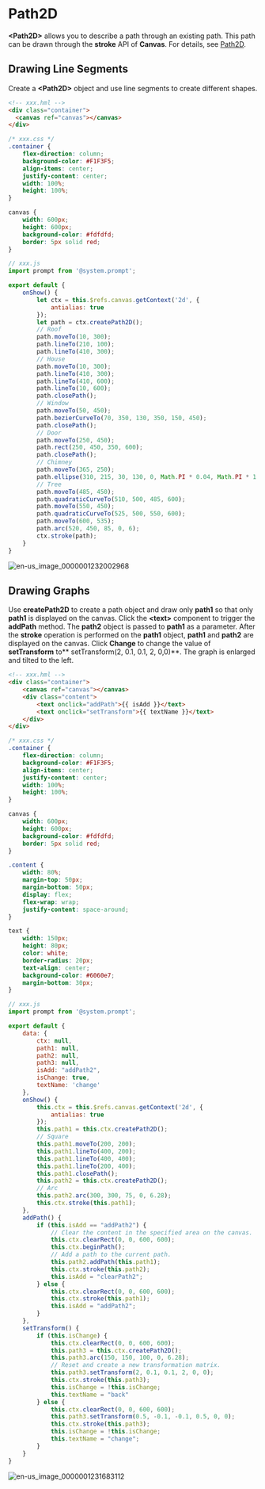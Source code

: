 # Path2D


**\<Path2D>** allows you to describe a path through an existing path. This path can be drawn through the **stroke** API of **Canvas**. For details, see [Path2D](../reference/arkui-js/js-components-canvas-path2d.md).


## Drawing Line Segments

Create a **\<Path2D>** object and use line segments to create different shapes.

```html
<!-- xxx.hml --> 
<div class="container">
  <canvas ref="canvas"></canvas>
</div>
```

```css
/* xxx.css */
.container {
    flex-direction: column;
    background-color: #F1F3F5;
    align-items: center;
    justify-content: center;
    width: 100%;
    height: 100%;
}

canvas {
    width: 600px;
    height: 600px;
    background-color: #fdfdfd;
    border: 5px solid red;
}
```

```js
// xxx.js
import prompt from '@system.prompt';

export default {
    onShow() {
        let ctx = this.$refs.canvas.getContext('2d', {
            antialias: true
        });
        let path = ctx.createPath2D();
        // Roof
        path.moveTo(10, 300);
        path.lineTo(210, 100);
        path.lineTo(410, 300);
        // House
        path.moveTo(10, 300);
        path.lineTo(410, 300);
        path.lineTo(410, 600);
        path.lineTo(10, 600);
        path.closePath();
        // Window
        path.moveTo(50, 450);
        path.bezierCurveTo(70, 350, 130, 350, 150, 450);
        path.closePath();
        // Door
        path.moveTo(250, 450);
        path.rect(250, 450, 350, 600);
        path.closePath();
        // Chimney
        path.moveTo(365, 250);
        path.ellipse(310, 215, 30, 130, 0, Math.PI * 0.04, Math.PI * 1.1, 1);
        // Tree
        path.moveTo(485, 450);
        path.quadraticCurveTo(510, 500, 485, 600);
        path.moveTo(550, 450);
        path.quadraticCurveTo(525, 500, 550, 600);
        path.moveTo(600, 535);
        path.arc(520, 450, 85, 0, 6);
        ctx.stroke(path);
    }
}
```


![en-us_image_0000001232002968](figures/en-us_image_0000001232002968.png)


## Drawing Graphs

Use **createPath2D** to create a path object and draw only **path1** so that only **path1** is displayed on the canvas. Click the **\<text>** component to trigger the **addPath** method. The **path2** object is passed to **path1** as a parameter. After the **stroke** operation is performed on the **path1** object, **path1** and **path2** are displayed on the canvas. Click **Change** to change the value of **setTransform** to** setTransform(2, 0.1, 0.1, 2, 0,0)**. The graph is enlarged and tilted to the left.


```html
<!-- xxx.hml -->
<div class="container">
    <canvas ref="canvas"></canvas>
    <div class="content">
        <text onclick="addPath">{{ isAdd }}</text>
        <text onclick="setTransform">{{ textName }}</text>
    </div>
</div>
```


```css
/* xxx.css */
.container {
    flex-direction: column;
    background-color: #F1F3F5;
    align-items: center;
    justify-content: center;
    width: 100%;
    height: 100%;
}

canvas {
    width: 600px;
    height: 600px;
    background-color: #fdfdfd;
    border: 5px solid red;
}

.content {
    width: 80%;
    margin-top: 50px;
    margin-bottom: 50px;
    display: flex;
    flex-wrap: wrap;
    justify-content: space-around;
}

text {
    width: 150px;
    height: 80px;
    color: white;
    border-radius: 20px;
    text-align: center;
    background-color: #6060e7;
    margin-bottom: 30px;
}
```


```js
// xxx.js
import prompt from '@system.prompt';

export default {
    data: {
        ctx: null,
        path1: null,
        path2: null,
        path3: null,
        isAdd: "addPath2",
        isChange: true,
        textName: 'change'
    },
    onShow() {
        this.ctx = this.$refs.canvas.getContext('2d', {
            antialias: true
        });
        this.path1 = this.ctx.createPath2D();
        // Square
        this.path1.moveTo(200, 200);
        this.path1.lineTo(400, 200);
        this.path1.lineTo(400, 400);
        this.path1.lineTo(200, 400);
        this.path1.closePath();
        this.path2 = this.ctx.createPath2D();
        // Arc
        this.path2.arc(300, 300, 75, 0, 6.28);
        this.ctx.stroke(this.path1);
    },
    addPath() {
        if (this.isAdd == "addPath2") {
            // Clear the content in the specified area on the canvas.
            this.ctx.clearRect(0, 0, 600, 600);
            this.ctx.beginPath();
            // Add a path to the current path.
            this.path2.addPath(this.path1);
            this.ctx.stroke(this.path2);
            this.isAdd = "clearPath2";
        } else {
            this.ctx.clearRect(0, 0, 600, 600);
            this.ctx.stroke(this.path1);
            this.isAdd = "addPath2";
        }
    },
    setTransform() {
        if (this.isChange) {
            this.ctx.clearRect(0, 0, 600, 600);
            this.path3 = this.ctx.createPath2D();
            this.path3.arc(150, 150, 100, 0, 6.28);
            // Reset and create a new transformation matrix.
            this.path3.setTransform(2, 0.1, 0.1, 2, 0, 0);
            this.ctx.stroke(this.path3);
            this.isChange = !this.isChange;
            this.textName = "back"
        } else {
            this.ctx.clearRect(0, 0, 600, 600);
            this.path3.setTransform(0.5, -0.1, -0.1, 0.5, 0, 0);
            this.ctx.stroke(this.path3);
            this.isChange = !this.isChange;
            this.textName = "change";
        }
    }
}
```

![en-us_image_0000001231683112](figures/en-us_image_0000001231683112.gif)
